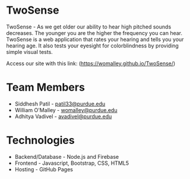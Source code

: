 # TwoSense
TwoSense - As we get older our ability to hear high pitched sounds decreases. 
The younger you are the higher the frequency you can hear. 
TwoSense is a web application that rates your hearing and tells you your hearing age. 
It also tests your eyesight for colorblindness by providing simple visual tests.

Access our site with this link: (https://womalley.github.io/TwoSense/)

# Team Members
* Siddhesh Patil - patil33@purdue.edu
* William O'Malley - womalley@purdue.edu
* Adhitya Vadivel - avadivel@purdue.edu

# Technologies
* Backend/Database - Node.js and Firebase
* Frontend - Javascript, Bootstrap, CSS, HTML5
* Hosting - GitHub Pages
